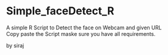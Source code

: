 # Simple_faceDetect_R

A simple R Script to Detect the face on Webcam and given URL <br/>
Copy paste the Script maske sure you have all requirements. <br/>

by siraj
